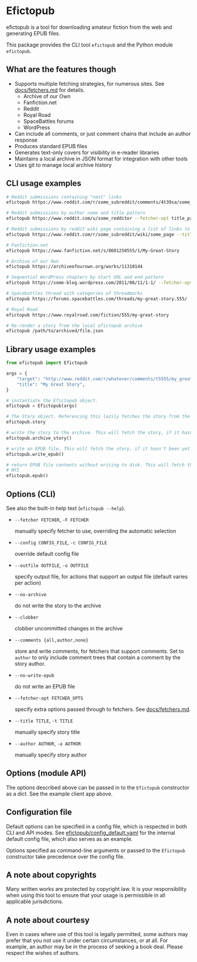 # Efictopub

efictopub is a tool for downloading amateur fiction from the web and generating EPUB
files.

This package provides the CLI tool `efictopub` and the Python module `efictopub`.

## What are the features though

* Supports multiple fetching strategies, for numerous sites. See [docs/fetchers.md](docs/fetchers.md)
  for details.
  * Archive of our Own
  * Fanfiction.net
  * Reddit
  * Royal Road
  * SpaceBattles forums
  * WordPress
* Can include all comments, or just comment chains that include an author response
* Produces standard EPUB files
* Generates text-only covers for visibility in e-reader libraries
* Maintains a local archive in JSON format for integration with other tools
* Uses git to manage local archive history

## CLI usage examples

```sh
# Reddit submissions containing "next" links
efictopub https://www.reddit.com/r/some_subreddit/comments/4t39sa/some_submission_title/ --title="My Great Story"

# Reddit submissions by author name and title pattern
efictopub https://www.reddit.com/u/some_redditor --fetcher-opt title_pattern="My Great Story" --title="My Great Story"

# Reddit submissions by reddit wiki page containing a list of links to chapters
efictopub https://www.reddit.com/r/some_subreddit/wiki/some_page --title="My Great Story"

# Fanfiction.net
efictopub https://www.fanfiction.net/s/8601250555/1/My-Great-Story

# Archive of our Own
efictopub https://archiveofourown.org/works/11310144

# Sequential WordPress chapters by start URL and end pattern
efictopub https://some-blog.wordpress.com/2011/06/11/1-1/ --fetcher-opt last_chapter_pattern="2013/11/19/interlude-end" --title="My Great Story"

# Spacebattles thread with categories of threadmarks
efictopub https://forums.spacebattles.com/threads/my-great-story.555/ --title="My Great Story" --fetcher-opt "categories=threadmarks,omake,sidestory" --fetcher-opt "order=chrono"

# Royal Road
efictopub https://www.royalroad.com/fiction/555/my-great-story

# Re-render a story from the local efictopub archive
efictopub /path/to/archived/file.json
```

## Library usage examples

```python
from efictopub import Efictopub

args = {
    "target": "http://www.reddit.com/r/whatever/comments/t5555/my_great_story",
    "title": "My Great Story",
}

# instantiate the Efictopub object.
efictopub = Efictopub(args)

# The Story object. Referencing this lazily fetches the story from the source.
efictopub.story

# write the story to the archive. This will fetch the story, if it hasn't been yet.
efictopub.archive_story()

# write an EPUB file. This will fetch the story, if it hasn't been yet.
efictopub.write_epub()

# return EPUB file contents without writing to disk. This will fetch the story, if it hasn't been yet.
# NYI
efictopub.epub()
```

## Options (CLI)

See also the built-in help text (`efictopub --help`).

* `--fetcher FETCHER`, `-F FETCHER`

   manually specify fetcher to use, overriding the automatic selection

* `--config CONFIG_FILE`, `-c CONFIG_FILE`

   override default config file

* `--outfile OUTFILE`, `-o OUTFILE`

   specify output file, for actions that support an output file (default varies per
   action)

* `--no-archive`

   do not write the story to the archive

* `--clobber`

   clobber uncommitted changes in the archive

* `--comments {all,author,none}`

   store and write comments, for fetchers that support comments. Set to `author`
   to only include comment trees that contain a comment by the story author.

* `--no-write-epub`

   do not write an EPUB file

* `--fetcher-opt FETCHER_OPTS`

   specify extra options passed through to fetchers. See [docs/fetchers.md](docs/fetchers.md).

* `--title TITLE`, `-t TITLE`

   manually specify story title

* `--author AUTHOR`, `-a AUTHOR`

   manually specify story author

## Options (module API)

The options described above can be passed in to the `Efictopub` constructor as a
dict. See the example client app above.

## Configuration file

Default options can be specified in a config file, which is respected in both CLI
and API modes. See [efictopub/config_default.yaml](efictopub/config_default.yaml)
for the internal default config file, which also serves as an example.

Options specified as command-line arguments or passed to the `Efictopub` constructor
take precedence over the config file.

## A note about copyrights

Many written works are protected by copyright law. It is your responsibility when
using this tool to ensure that your usage is permissible in all applicable jurisdictions.

## A note about courtesy

Even in cases where use of this tool is legally permitted, some authors may prefer
that you not use it under certain circumstances, or at all. For example, an author
may be in the process of seeking a book deal. Please respect the wishes of authors.
